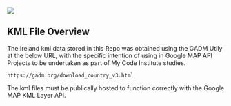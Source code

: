 <img src="https://codeinstitute.s3.amazonaws.com/fullstack/ci_logo_small.png" style="margin: 0;">

## KML File Overview

The Ireland kml data stored in this Repo was obtained using the GADM Utily at the below URL,
with the specific intention of using in Google MAP API Projects to be undertaken as part of My Code Institute studies.

`https://gadm.org/download_country_v3.html`

The kml files must be publically hosted to function correctly with the Google MAP KML Layer API.  
